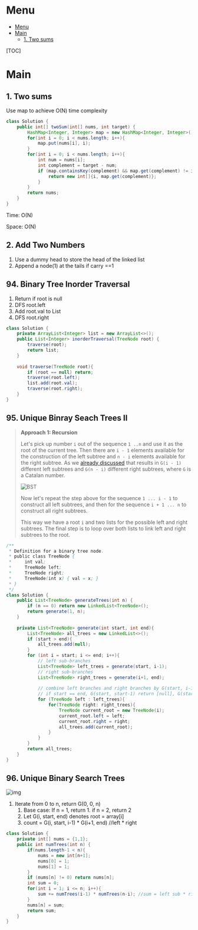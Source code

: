 # Menu

- [Menu](#menu)
- [Main](#main)
  * [1. Two sums](#1-two-sums)

[TOC]



# Main

## 1. Two sums

Use map to achieve O(N) time complexity

```java
class Solution {
    public int[] twoSum(int[] nums, int target) {
        HashMap<Integer, Integer> map = new HashMap<Integer, Integer>();
        for(int i = 0; i < nums.length; i++){
            map.put(nums[i], i);
        }
        for(int i = 0; i < nums.length; i++){
            int num = nums[i];
            int complement = target - num;
            if (map.containsKey(complement) && map.get(complement) != i){
                return new int[]{i, map.get(complement)};
            }
        }
        return nums;
    }
}
```

Time: O(N)

Space: O(N) 



## 2. Add Two Numbers

1. Use a dummy head to store the head of the linked list
2. Append a node(1) at the tails if carry ==1



## 94. Binary Tree Inorder Traversal

1. Return if root is null
2. DFS root.left
3. Add root.val to List
4. DFS root.right

```java
class Solution {
    private ArrayList<Integer> list = new ArrayList<>();
    public List<Integer> inorderTraversal(TreeNode root) {
        traverse(root);
        return list;
    }
    
    void traverse(TreeNode root){
        if (root == null) return;
        traverse(root.left);
        list.add(root.val);
        traverse(root.right);
    }
}
```



## 95. Unique Binray Seach Trees II

> **Approach 1: Recursion**
>
> Let's pick up number `i` out of the sequence `1 ..n` and use it as the root of the current tree. Then there are `i - 1` elements available for the construction of the left subtree and `n - i` elements available for the right subtree. As we [already discussed](https://leetcode.com/articles/unique-binary-search-trees/) that results in `G(i - 1)` different left subtrees and `G(n - i)` different right subtrees, where `G` is a Catalan number.
>
> ![BST](https://leetcode.com/problems/unique-binary-search-trees-ii/Figures/96_BST.png)
>
> Now let's repeat the step above for the sequence `1 ... i - 1` to construct all left subtrees, and then for the sequence `i + 1 ... n` to construct all right subtrees.
>
> This way we have a root `i` and two lists for the possible left and right subtrees. The final step is to loop over both lists to link left and right subtrees to the root.

```java
/**
 * Definition for a binary tree node.
 * public class TreeNode {
 *     int val;
 *     TreeNode left;
 *     TreeNode right;
 *     TreeNode(int x) { val = x; }
 * }
 */
class Solution {
    public List<TreeNode> generateTrees(int n) {
        if (n == 0) return new LinkedList<TreeNode>();
        return generate(1, n);
    }
    
    private List<TreeNode> generate(int start, int end){
        List<TreeNode> all_trees = new LinkedList<>();
        if (start > end){
            all_trees.add(null);
        }
        for (int i = start; i <= end; i++){
            // left sub-branches
            List<TreeNode> left_trees = generate(start, i-1);
            // right sub-branches
            List<TreeNode> right_trees = generate(i+1, end);
            
            // combine left branches and right branches by G(start, i-1) * G(i+1, 	end)
            // if start == end, G(start, start-1) return [null], G(start+1, end) return [null]. It will only loop once
            for (TreeNode left : left_trees){
                for(TreeNode right: right_trees){
                    TreeNode current_root = new TreeNode(i);
                    current_root.left = left;
                    current_root.right = right;
                    all_trees.add(current_root);
                }
            }
        }
        return all_trees;
    }
}
```



## 96. Unique Binary Search Trees

![img](https://leetcode.com/problems/unique-binary-search-trees/Figures/96_BST.png)

1. Iterate from 0 to n, return G(0, 0, n) 
   1. Base case: If n = 1, return 1.  if n = 2, return 2
   2. Let G(i, start, end) denotes root = array[i]
   3. count = G(i, start, i-1) * G(i+1, end) //left * right





```java
class Solution {
    private int[] nums = {1,1};
    public int numTrees(int n) {
        if(nums.length-1 < n){
            nums = new int[n+1];
            nums[0] = 1;
            nums[1] = 1;
        }
        if (nums[n] != 0) return nums[n];
        int sum = 0;
        for(int i = 1; i <= n; i++){
            sum += numTrees(i-1) * numTrees(n-i); //sum = left sub * right sub
        }
        nums[n] = sum;
        return sum;
    }
}
```

